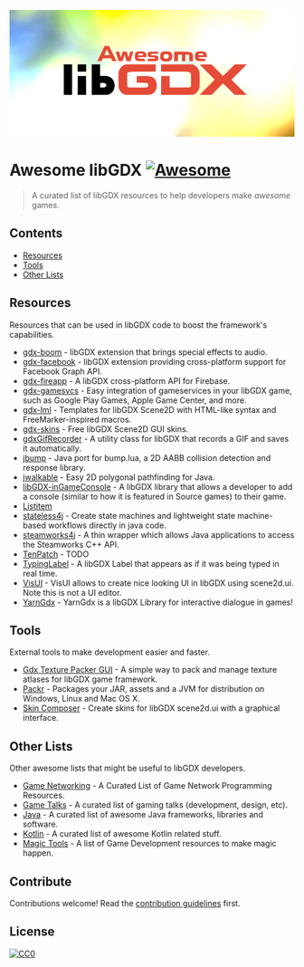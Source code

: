 ![alt text](logo.png "Logo Title Text 1")


# Awesome libGDX [![Awesome](https://awesome.re/badge-flat2.svg)](https://awesome.re)

> A curated list of libGDX resources to help developers make _awesome_ games.


## Contents

- [Resources](#resources)
- [Tools](#tools)
- [Other Lists](#other-lists)


## Resources

Resources that can be used in libGDX code to boost the framework's capabilities.

- [gdx-boom](https://github.com/rafaskb/gdx-boom) - libGDX extension that brings special effects to audio.
- [gdx-facebook](https://github.com/TomGrill/gdx-facebook) - libGDX extension providing cross-platform support for Facebook Graph API.
- [gdx-fireapp](https://github.com/mk-5/gdx-fireapp) - A libGDX cross-platform API for Firebase.
- [gdx-gamesvcs](https://github.com/MrStahlfelge/gdx-gamesvcs) - Easy integration of gameservices in your libGDX game, such as Google Play Games, Apple Game Center, and more.
- [gdx-lml](https://github.com/czyzby/gdx-lml/tree/master/lml) - Templates for libGDX Scene2D with HTML-like syntax and FreeMarker-inspired macros.
- [gdx-skins](https://github.com/czyzby/gdx-skins) - Free libGDX Scene2D GUI skins.
- [gdxGifRecorder](https://github.com/Anuken/GDXGifRecorder) - A utility class for libGDX that records a GIF and saves it automatically.
- [jbump](https://github.com/implicit-invocation/jbump) - Java port for bump.lua, a 2D AABB collision detection and response library.
- [jwalkable](https://github.com/implicit-invocation/jwalkable) - Easy 2D polygonal pathfinding for Java.
- [libGDX-inGameConsole](https://github.com/StrongJoshua/libGDX-inGameConsole) - A libGDX library that allows a developer to add a console (similar to how it is featured in Source games) to their game.
- [Listitem](http://example.com)
- [stateless4j](https://github.com/oxo42/stateless4j) - Create state machines and lightweight state machine-based workflows directly in java code.
- [steamworks4j](https://github.com/code-disaster/steamworks4j) - A thin wrapper which allows Java applications to access the Steamworks C++ API.
- [TenPatch](https://github.com/raeleus/TenPatch) - TODO
- [TypingLabel](https://github.com/rafaskb/typing-label) - A libGDX Label that appears as if it was being typed in real time.
- [VisUI](https://github.com/kotcrab/vis-ui) - VisUI allows to create nice looking UI in libGDX using scene2d.ui. Note this is not a UI editor.
- [YarnGdx](https://github.com/kyperbelt/YarnGdx) - YarnGdx is a libGDX Library for interactive dialogue in games!


## Tools

External tools to make development easier and faster.

- [Gdx Texture Packer GUI](https://github.com/crashinvaders/gdx-texture-packer-gui) - A simple way to pack and manage texture atlases for libGDX game framework.
- [Packr](https://github.com/libGDX/packr) - Packages your JAR, assets and a JVM for distribution on Windows, Linux and Mac OS X.
- [Skin Composer](https://github.com/raeleus/skin-composer) - Create skins for libGDX scene2d.ui with a graphical interface.


## Other Lists

Other awesome lists that might be useful to libGDX developers.

- [Game Networking](https://github.com/MFatihMAR/Awesome-Game-Networking) - A Curated List of Game Network Programming Resources.
- [Game Talks](https://github.com/hzoo/awesome-gametalks) - A curated list of gaming talks (development, design, etc).
- [Java](https://github.com/akullpp/awesome-java) - A curated list of awesome Java frameworks, libraries and software.
- [Kotlin](https://github.com/KotlinBy/awesome-kotlin) - A curated list of awesome Kotlin related stuff.
- [Magic Tools](https://github.com/ellisonleao/magictools) - A list of Game Development resources to make magic happen.


## Contribute

Contributions welcome! Read the [contribution guidelines](contributing.md) first.


## License

[![CC0](https://mirrors.creativecommons.org/presskit/buttons/88x31/svg/cc-zero.svg)](https://creativecommons.org/publicdomain/zero/1.0)
